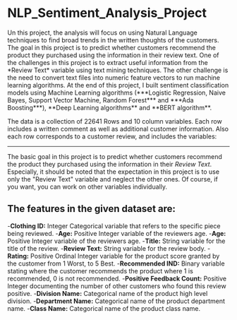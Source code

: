 # NLP_Sentiment_Analysis_Project

<p>Un this project, the analysis will focus on using Natural Language techniques to find broad trends in the written thoughts of the customers.
The goal in this project is to predict whether customers recommend the product they purchased using the information in their review text.
One of the challenges in this project is to extract useful information from the *Review Text* variable using text mining techniques. The other challenge is the need to convert text files into numeric feature vectors to run machine learning algorithms.
At the end of this project, I built sentiment classification models using Machine Learning algorithms (***Logistic Regression, Naive Bayes, Support Vector Machine, Random Forest*** and ***Ada Boosting***), **Deep Learning algorithms** and **BERT algorithm**.</p>
The data is a collection of 22641 Rows and 10 column variables. Each row includes a written comment as well as additional customer information.
Also each row corresponds to a customer review, and includes the variables:

---
The basic goal in this project is to predict whether customers recommend the product they purchased using the information in their *Review Text*.
Especially, it should be noted that the expectation in this project is to use only the "Review Text" variable and neglect the other ones.
Of course, if you want, you can work on other variables individually.


## The features in the given dataset are:
-<b>Clothing ID:</b> Integer Categorical variable that refers to the specific piece being reviewed.
-<b>Age:</b> Positive Integer variable of the reviewers age.
-<b>Age:</b> Positive Integer variable of the reviewers age.
-<b>Title:</b> String variable for the title of the review.
-<b>Review Text:</b> String variable for the review body.
-<b>Rating:</b> Positive Ordinal Integer variable for the product score granted by the customer from 1 Worst, to 5 Best.
-<b>Recommended IND:</b> Binary variable stating where the customer recommends the product where 1 is recommended, 0 is not recommended.
-<b>Positive Feedback Count:</b> Positive Integer documenting the number of other customers who found this review positive.
-<b>Division Name:</b> Categorical name of the product high level division.
-<b>Department Name:</b> Categorical name of the product department name.
-<b>Class Name:</b> Categorical name of the product class name.









